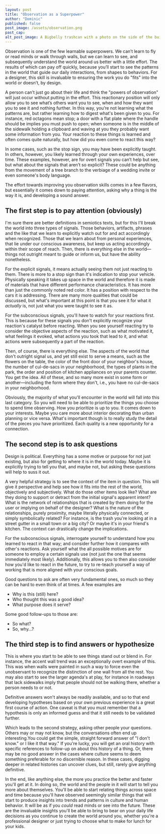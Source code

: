 ```yaml
---
layout: post
title: "Observation as a Superpower"
author: "Dominic"
published: false
post_image: /assets/observation.png
past_cap:
alt_post_image: A Bigbelly trashcan with a photo on the side of the building it sits in front of.
---
```


Observation is one of the few learnable superpowers. We can’t learn to fly or read minds or walk through walls, but we can learn to see, and subsequently understand the world around us better with a little effort. The results of which can pay off quickly, because you’ll start to see the patterns in the world that guide our daily interactions, from shapes to behaviors. For a designer, this skill is invaluable to ensuring the work you do "fits" into the world or doesn’t, by design.

A person can’t just go about their life and think the "powers of observation" will just occur without putting in the effort. This reactionary position will only allow you to see what’s others want you to see, when and how they want you to see it and nothing further. In this way, you’re not learning what the patterns are, but rather learning how to digest what's been given to you. For instance, red octagons mean stop; a door with a flat plate where the handle should be implies you must push to open; when someone is in the middle of the sidewalk holding a clipboard and waving at you they probably want some information from you. Your reaction to these things is learned and often comes quite naturally, but how did you even come to react this way?

In some cases, such as the stop sign, you may have been explicitly taught. In others, however, you likely learned through your own experiences, over time. These examples, however, are for overt signals you can’t help but see, but what about the signals that aren’t so explicit? These could be anything from the movement of a tree branch to the verbiage of a wedding invite or even someone's body language.

The effort towards improving you observation skills comes in a few flavors, but essentially it comes down to paying attention, asking why a thing is the way it is, and developing a sound answer.

## The first step is to pay attention (obviously)

I'm sure there are better definitions in semiotics texts, but for this I'll break the world into three types of signals. Those behaviors, artifacts, phrases and the like that we learn to explicitly watch out for and act accordingly when recognized. Those that we learn about from personal experiences, that lie under our conscious awareness, but keep us acting accordingly within their scope of reach. Then, there is everything else in the world—things not outright meant to guide or inform us, but have the ability nonetheless.

For the explicit signals, it means actually seeing them not just reacting to them. There is more to a stop sign than it's indication to stop your vehicle. Physically speaking it takes up space in the world and therefore it is made of materials that have different performance characteristics. It has more than just the commonly noted red color. It has a position with respect to the cars it is addressing. There are many more qualities that could be discussed, but what's important at this point is that you see it for what it _actually_ is, not just what you were taught to see it as.

For the subconscious signals, you'll have to watch for your reactions first. This is because for these signals you don't explicitly recognize your reaction's catalyst before reacting. When you see yourself reacting try to consider the objective aspects of the reaction, such as what motivated it, what feelings it evoked, what actions you took that lead to it, and what actions were subsequently a part of the reaction.

Then, of course, there is everything else. The aspects of the world that don't outright signal us, and yet still exist to serve a means, such as the flowers on the table, the color of the front door of your neighbor's house, the number of cul-de-sacs in your neighborhood, the types of plants in the park, the order and position of kitchen appliances on your parents counter. You get the idea. All of these, and so many more exist in some form or another—including the form where they don't, i.e., you have no cul-de-sacs in your neighborhood.

Obviously, the majority of what you'll encounter in the world will fall into this last category. So you will need to be able to prioritize the things you choose to spend time observing. How you prioritize is up to you. It comes down to your interests. Maybe you care more about interior decorating than urban planning or vice versa. What's important though is to really study the detail of the pieces you have prioritized. Each quality is a new opportunity for a connection.

## The second step is to ask questions

Design is political. Everything has a some motive or purpose for not just existing, but also for getting to where it is in the world today. Maybe it is explicitly trying to tell you that, and maybe not, but asking these questions will help to suss it out.

A very helpful strategy is to see the context of the item in question. This will give it perspective and help see how it fits into the rest of the world, objectively and subjectively. What do those other items look like? What are they doing to support or detract from the initial signal's apparent intent? What is the network of relationships that is created by them doing for the user or implying on behalf of the designer? What is the nature of the relationships, purely proximity, maybe literally physically connected, or simply symbolically related? For instance, is the trash you're looking at in a street gutter in a small town or a big city? Or maybe it's in your friend's kitchen. The context can drastically change the implications.

For the subconscious signals, interrogate yourself to understand how you learned to react in that way; and consider further how it compares with other's reactions. Ask yourself what the all possible motives are for someone to employ a certain signals use (not just the one that seems immediately most likely). Additionally, this allows you to then also consider how you'd like to react in the future, to try to re-teach yourself a way of working that is more aligned with your conscious goals.

Good questions to ask are often very fundamental ones, so much so they can be hard to even think of at times. A few examples are

* Why is this (still) here?
* Who thought this was a good idea?
* What purpose does it serve?

Some good follow-ups to those are:
* So what?
* So, why…?

## The third step is to find answers or hypothesize

This is where you start to be able to see things stand out or blend in. For instance, the accent wall trend was an exceptionally overt example of this. This was when walls were painted in such a way to force even the unobservant to recognize the distinction of one wall from all the rest. You may also start to see the larger agenda's at play, for instance in roadways that lack sidewalks imply that people should not be walking there, whether a person needs to or not.

Definitive answers won't always be readily available, and so to that end developing hypotheses based on your own previous experience is a great first course of action. One caveat is that you must remember that a hypothesis is only an informed guess and that it still needs to be validated further.

Which leads to the second strategy, asking other people your questions. Others may or may not know, but the conversations often end up interesting.You could get the simple, straight forward answer of "I don't know." or I like it that way." If you're lucky, you will get an oral history with specific references to follow-up on about this history of a thing. Or, there may be no good answer in the cases where culture seems to deem something preferable for no discernible reason. In these cases, digging deeper in related histories can uncover clues, but still, rarely give anything definitive.

In the end, like anything else, the more you practice the better and faster you'll get at it. In doing so, the world and the people in it will start to tell you more about themselves. You'll be able to start relating things across space and time because you'll have observed seemingly similar things that will start to produce insights into trends and patterns in culture and human behavior. It will be as if you _could_ read minds or see into the future. These are the invaluable insights you'll be able to bring to bear on your daily life decisions as you continue to create the world around you, whether you're a professional designer or just trying to choose what to make for lunch for your kids.

